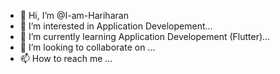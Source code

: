 - 👋 Hi, I’m @I-am-Hariharan
- 👀 I’m interested in Application Developement...
- 🌱 I’m currently learning Application Developement (Flutter)...
- 💞️ I’m looking to collaborate on ...
- 📫 How to reach me ...

<!---
I-am-Hariharan/I-am-Hariharan is a ✨ special ✨ repository because its `README.md` (this file) appears on your GitHub profile.
You can click the Preview link to take a look at your changes.
--->
